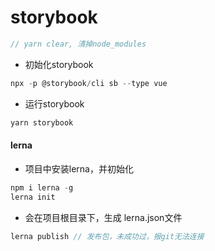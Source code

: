 # storybook
```javascript
// yarn clear, 清掉node_modules
```
- 初始化storybook
```javascript
npx -p @storybook/cli sb --type vue
```
- 运行storybook
```javascript
yarn storybook
```
#### lerna
- 项目中安装lerna，并初始化
```javascript
npm i lerna -g
lerna init
```
- 会在项目根目录下，生成 lerna.json文件
```javascript
lerna publish // 发布包，未成功过，报git无法连接
```
